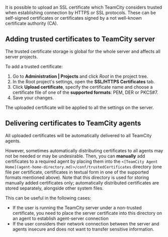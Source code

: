 [//]: # (title: Uploading SSL Certificates)
[//]: # (auxiliary-id: Uploading SSL Certificates)

It is possible to upload an SSL certificate which TeamCity considers trusted when establishing connection by HTTPS or SSL protocols. These can be self-signed certificates or certificates signed by a not well-known certificate authority (CA).

## Adding trusted certificates to TeamCity server

The trusted certificate storage is global for the whole server and affects all server projects.

To add a trusted certificate:
1. Go to __Administration | Projects__ and click _Root_ in the project tree.
2. In the Root project's settings, open the __SSL/HTTPS Certificates__ tab.
3. Click __Upload certificate__, specify the certificate name and choose a certificate file of one of the __supported formats__: PEM, DER or PKCS#7.
4. Save your changes.

The uploaded certificate will be applied to all the settings on the server.

## Delivering certificates to TeamCity agents

All uploaded certificates will be automatically delivered to all TeamCity agents.

However, sometimes automatically distributing certificates to all agents may not be needed or may be undesirable. Then, you can __manually__ add certificates to a required agent by placing them into the `<[TeamCity Agent Home](agent-home-directory.md)>/conf/trustedCertificates` directory (one file per certificate, certificates in textual form in one of the supported formats mentioned above). Note that this directory is used for storing manually added certificates only; automatically distributed certificates are stored separately, alongside other system files.

This can be useful in the following cases:
* If the user is running the TeamCity server under a non-trusted certificate, you need to place the server certificate into this directory on an agent to establish agent-server connection
* If the user considers their network connection between the server and agents insecure and does not want to transfer sensitive information.